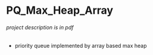 # PQ_Max_Heap_Array
###### project description is in pdf
- priority queue implemented by array based max heap
